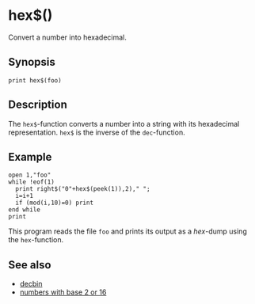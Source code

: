 # hex$()

Convert a number into hexadecimal.

## Synopsis

```basic
print hex$(foo)
```

## Description

The ```hex$```-function converts a number into a string with its hexadecimal representation. ```hex$``` is the inverse of the ```dec```-function.

## Example

```basic
open 1,"foo"
while !eof(1)
  print right$("0"+hex$(peek(1)),2)," ";
  i=i+1
  if (mod(i,10)=0) print
end while
print
```

This program reads the file ```foo``` and prints its output as a *hex*-dump using the ```hex```-function.

## See also

 * [decbin](decbin.html)
 * [numbers with base 2 or 16](../numbers-with-base-2-or-16.html)

